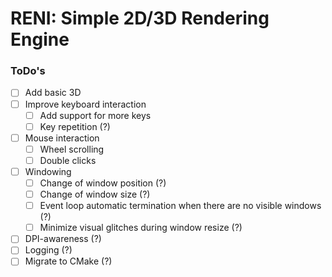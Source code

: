 # RENI: Simple 2D/3D Rendering Engine

### ToDo's

 - [ ] Add basic 3D
 - [ ] Improve keyboard interaction
	- [ ] Add support for more keys
	- [ ] Key repetition (?)
 - [ ] Mouse interaction
	- [ ] Wheel scrolling
	- [ ] Double clicks
 - [ ] Windowing 
	- [ ] Change of window position (?)
	- [ ] Change of window size (?)
	- [ ] Event loop automatic termination when there are no visible windows (?)
 	- [ ] Minimize visual glitches during window resize (?)
 - [ ] DPI-awareness (?)
 - [ ] Logging (?)
 - [ ] Migrate to CMake (?)

